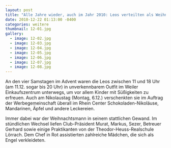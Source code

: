 ```yaml
---
layout: post
title: "Alle Jahre wieder, auch im Jahr 2010: Leos verteilten als Weihnachtsmänner und Engel zentnerweise Süßigkeiten"
date: 2010-12-22 01:13:00 -0400
categories: weitere
thumbnail: 12-01.jpg
gallery:
  - image: 12-02.jpg
  - image: 12-03.jpg
  - image: 12-04.jpg
  - image: 12-05.jpg
  - image: 12-06.jpg
  - image: 12-07.jpg
  - image: 12-08.jpg
---
```

An den vier Samstagen im Advent waren die Leos zwischen 11 und 18 Uhr (am 11.12. sogar bis 20 Uhr) in unverkennbarem Outfit im Weiler Einkaufszentrum unterwegs, um vor allem Kinder mit Süßigkeiten zu erfreuen. Auch am Nikolaustag (Montag, 6.12.) verschenkten sie im Auftrag der Werbegemeinschaft überall im Rhein Center Schokoladen-Nikoläuse, Mandarinen, Äpfel und andere Leckereien.

Immer dabei war der Weihnachtsmann in seinem stattlichen Gewand. Im stündlichen Wechsel liefen Club-Präsident Murat, Markus, Sezer, Betreuer Gerhard sowie einige Praktikanten von der Theodor-Heuss-Realschule Lörrach. Dem Chef in Rot assistierten zahlreiche Mädchen, die sich als Engel verkleideten.